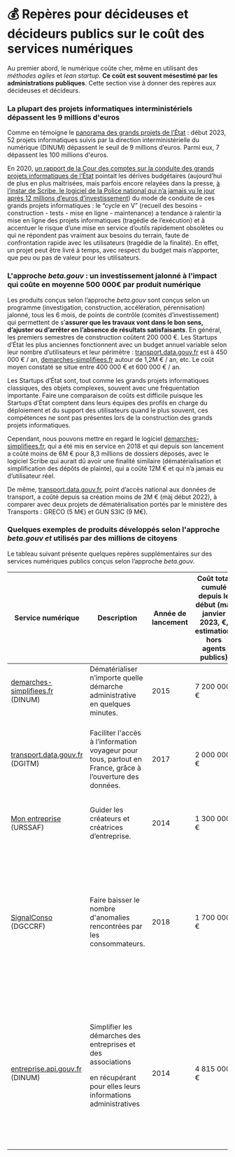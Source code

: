 # 💰 Repères pour décideuses et décideurs publics sur le coût des services numériques

Au premier abord, le numérique coûte cher, même en utilisant des _méthodes agiles_ et _lean startup_. **Ce coût est souvent mésestimé par les administrations publiques**. Cette section vise à donner des repères aux décideuses et décideurs.

### La plupart des projets informatiques interministériels dépassent les 9 millions d'euros

Comme en témoigne le [panorama des grands projets de l’État](https://www.numerique.gouv.fr/publications/panorama-grands-projets-si/) : début 2023, 52 projets informatiques suivis par la direction interministérielle du numérique (DINUM) dépassent le seuil de 9 millions d’euros. Parmi eux, 7 dépassent les 100 millions d'euros.&#x20;

En 2020, [un rapport de la Cour des comptes sur la conduite des grands projets informatiques de l’État](https://www.ccomptes.fr/fr/publications/la-conduite-des-grands-projets-numeriques-de-letat) pointait les dérives budgétaires (aujourd’hui de plus en plus maîtrisées, mais parfois encore relayées dans la presse, [à l’instar de Scribe, le logiciel de la Police national qui n’a jamais vu le jour après 12 millions d’euros d’investissement](https://www.franceinter.fr/justice/scribe-le-fiasco-numerique-pour-la-police-a-pres-de-12-millions-d-euros-sera-remplace)) du mode de conduite de ces grands projets informatiques : le “cycle en V” (recueil des besoins - construction - tests - mise en ligne - maintenance) a tendance à ralentir la mise en ligne des projets informatiques (tragédie de l’exécution) et à accentuer le risque d’une mise en service d’outils rapidement obsolètes ou qui ne répondent pas vraiment aux besoins du terrain, faute de confrontation rapide avec les utilisateurs (tragédie de la finalité). En effet, un projet peut être livré à temps, avec respect du budget mais n’apporter, que peu ou pas de valeur pour les utilisateurs. &#x20;

### L'approche _beta.gouv_ : un investissement jalonné à l'impact qui coûte en moyenne 500 000€ par produit numérique

Les produits conçus selon l’approche _beta.gouv_ sont conçus selon un programme (investigation, construction, accélération, pérennisation) jalonné, tous les 6 mois, de points de contrôle (comités d’investissement) qui permettent de s’**assurer que les travaux vont dans le bon sens, d’ajuster ou d’arrêter en l’absence de résultats satisfaisants**. En général, les premiers semestres de construction coûtent 200 000 €. Les Startups d’État les plus anciennes fonctionnent avec un budget annuel variable selon leur nombre d’utilisateurs et leur périmètre : [transport.data.gouv.fr](https://transport.data.gouv.fr/) est à 450 000 € / an, [demarches-simplifiees.fr](../../la-vie-dune-se/4.-consolidation-et-transfert/trajectoires-de-perennisation/2.-choix-dune-structure-daccueil-en-gardant-lequipe-de-la-startup-detat/perennisation-de-demarches-simplifiees.fr-a-la-dinum.md) autour de 1,2M € / an, etc. Le coût moyen constaté se situe entre 400 000 € et 600 000 € / an.&#x20;

Les Startups d’État sont, tout comme les grands projets informatiques classiques, des objets complexes, souvent avec une fréquentation importante. Faire une comparaison de coûts est difficile puisque les Startups d’État comptent dans leurs équipes des profils en charge du déploiement et du support des utilisateurs quand le plus souvent, ces compétences ne sont pas présentes lors de la construction des grands projets informatiques.&#x20;

Cependant, nous pouvons mettre en regard le logiciel [demarches-simplifiees.fr](https://www.demarches-simplifiees.fr), qui a été mis en service en 2018 et qui depuis son lancement a coûté moins de 6M € pour 8,3 millions de dossiers déposés, avec le logiciel Scribe qui aurait dû avoir une finalité similaire (dématérialisation et simplification des dépôts de plainte), qui a coûté 12M € et qui n’a jamais eu d’utilisateur réel.&#x20;

De même, [transport.data.gouv.fr](https://transport.data.gouv.fr), point d’accès national aux données de transport, a coûté depuis sa création moins de 2M € (màj début 2022), à comparer avec deux projets de dématérialisation portés par le ministère des Transports : GRECO (5 M€) et GUN S3IC (9 M€).

### Quelques exemples de produits développés selon l'approche _beta.gouv et_ utilisés par des millions de citoyens

Le tableau suivant présente quelques repères supplémentaires sur des services numériques publics conçus selon l’approche _beta.gouv._

| Service numérique                                                        | Description                                                                                                                                      | Année de lancement | Coût total cumulé depuis le début (màj janvier 2023, €, estimation, hors agents publics) | Coût annuel en vitesse de croisière (€, estimation, hors agents publics) | Retour sur investissement en 2022 (proxy)                                                                                                                                                                        |
| ------------------------------------------------------------------------ | ------------------------------------------------------------------------------------------------------------------------------------------------ | ------------------ | ---------------------------------------------------------------------------------------- | ------------------------------------------------------------------------ | ---------------------------------------------------------------------------------------------------------------------------------------------------------------------------------------------------------------- |
| [demarches-simplifiees.fr](https://www.demarches-simplifiees.fr) (DINUM) | Dématérialiser n’importe quelle démarche administrative en quelques minutes.                                                                     | 2015               | 7 200 000 €                                                                              | 1 100 000 €                                                              | 2 700 000 de dossiers déposés en 2022, soit 42 centimes par dossier                                                                                                                                              |
| [transport.data.gouv.fr](https://transport.data.gouv.fr) (DGITM)         | Faciliter l'accès à l’information voyageur pour tous, partout en France, grâce à l’ouverture des données.                                        | 2017               | 2 000 000 €                                                                              | 450 000 €                                                                | Des données de transport ouvertes sur 90% du territoire, réutilisées par des calculateurs d’itinéraire grand public.                                                                                             |
| [Mon entreprise](https://mon-entreprise.urssaf.fr) (URSSAF)              | Guider les créateurs et créatrices d’entreprise.                                                                                                 | 2014               | 1 300 000 €                                                                              | 280 000 €                                                                | Plus de 3 millions de simulations en 2022, soit 0,08 centimes par simulation                                                                                                                                     |
| [SignalConso](https://signal.conso.gouv.fr) (DGCCRF)                     | Faire baisser le nombre d'anomalies rencontrées par les consommateurs.                                                                           | 2018               | 1 700 000 €                                                                              | 500 000 €                                                                | <p>En 2022 :</p><p>- 220 000 signalements déposés;</p><p>- 87% des signalements lus par les entreprises;</p><p>- 58 000 promesses d’action faites par des entreprises.</p>                                       |
| [entreprise.api.gouv.fr](http://entreprise.api.gouv.fr) (DINUM)          | <p>Simplifier les démarches des entreprises et des associations</p><p>en récupérant pour elles leurs informations administratives</p><p><br></p> | 2014               | 4 815 000 €                                                                              | 815 000 €                                                                | <p>Impact en 2022 :</p><p>- 100 millions appels uniques</p><p>- Chaque appel correspond à une pièce justificative non demandée à l’entreprise car récupérée automatiquement</p><p>- Coût par appel : 0,008 €</p> |
